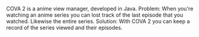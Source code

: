 COVA 2 is a anime view manager, developed in Java.
Problem:
When you're watching an anime series you can lost track of the last episode that you watched.  Likewise the entire series.
Solution:
With COVA 2 you can keep a record of the series viewed and their episodes.
